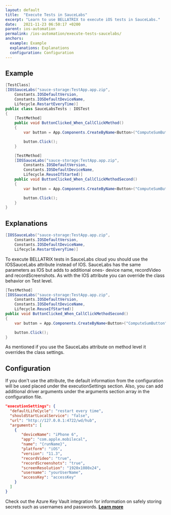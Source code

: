 ```yaml
---
layout: default
title:  "Execute Tests in SauceLabs"
excerpt: "Learn to use BELLATRIX to execute iOS tests in SauceLabs."
date:   2021-11-23 06:50:17 +0200
parent: ios-automation
permalink: /ios-automation/execute-tests-saucelabs/
anchors:
  example: Example
  explanations: Explanations
  configuration: Configuration
---
```

Example
-------
```csharp
[TestClass]
[IOSSauceLabs("sauce-storage:TestApp.app.zip",
    Constants.IOSDefaultVersion,
    Constants.IOSDefaultDeviceName,
    Lifecycle.RestartEveryTime)]
public class SauceLabsTests : IOSTest
{
    [TestMethod]
    public void ButtonClicked_When_CallClickMethod()
    {
        var button = App.Components.CreateByName<Button>("ComputeSumButton");

        button.Click();
    }

    [TestMethod]
    [IOSSauceLabs("sauce-storage:TestApp.app.zip",
        Constants.IOSDefaultVersion,
        Constants.IOSDefaultDeviceName,
        Lifecycle.ReuseIfStarted)]
    public void ButtonClicked_When_CallClickMethodSecond()
    {
        var button = App.Components.CreateByName<Button>("ComputeSumButton");

        button.Click();
    }
}
```

Explanations
------------
```csharp
[IOSSauceLabs("sauce-storage:TestApp.app.zip",
    Constants.IOSDefaultVersion,
    Constants.IOSDefaultDeviceName,
    Lifecycle.RestartEveryTime)]
```
To execute BELLATRIX tests in SauceLabs cloud you should use the IOSSauceLabs attribute instead of IOS. SauceLabs has the same parameters as IOS but adds to additional ones- device name, recordVideo and recordScreenshots. As with the IOS attribute you can override the class behavior on Test level.
```csharp
[TestMethod]
[IOSSauceLabs("sauce-storage:TestApp.app.zip",
    Constants.IOSDefaultVersion,
    Constants.IOSDefaultDeviceName,
    Lifecycle.ReuseIfStarted)]
public void ButtonClicked_When_CallClickMethodSecond()
{
    var button = App.Components.CreateByName<Button>("ComputeSumButton");

    button.Click();
}
```
As mentioned if you use the SauceLabs attribute on method level it overrides the class settings.

Configuration
-------------
If you don't use the attribute, the default information from the configuration will be used placed under the executionSettings section. Also, you can add additional driver arguments under the arguments section array in the configuration file.
```json
"executionSettings": {
  "defaultLifeCycle": "restart every time",
  "shouldStartLocalService": "false",
  "url": "http://127.0.0.1:4722/wd/hub",
  "arguments": [
    {
       "deviceName": "iPhone 6",
       "app": "com.apple.mobilecal",
       "name": "{runName}",
       "platform": "iOS",
       "version": "11.3",
       "recordVideo": "true",
       "recordScreenshots": "true",
       "screenResolution": "1920x1080x24",
       "username": "yourUserName",
       "accessKey": "accessKey"
    }
  ]
}
```
Check out the Azure Key Vault integration for information on safely storing secrets such as usernames and passwords. [**Learn more**](/product-integrations/azure-key-vault/)